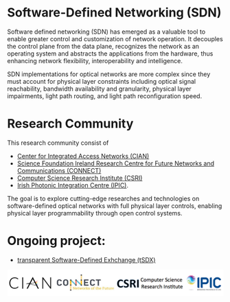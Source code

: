 # Software-Defined Networking (SDN)

Software defined networking (SDN) has emerged as a valuable tool to enable greater control and customization of network operation. It decouples the control plane from the data plane, recognizes the network as an operating system and abstracts the applications from the hardware, thus enhancing network flexibility, interoperability and intelligence.

SDN implementations for optical networks are more complex since they must account for physical layer constraints including optical signal reachability, bandwidth availability and granularity, physical layer impairments, light path routing, and light path reconfiguration speed. 

# Research Community

This research community consist of
- [Center for Integrated Access Networks (CIAN)](http://cian-erc.webhost.uits.arizona.edu/)
- [Science Foundation Ireland Research Centre for Future Networks and Communications (CONNECT)](https://connectcentre.ie/)
- [Computer Science Research Institute (CSRI)](https://cfwebprod.sandia.gov/cfdocs/CSRI/)
- [Irish Photonic Integration Centre (IPIC)](http://www.ipic.ie/). 

The goal is to explore cutting-edge researches and technologies on software-defined optical networks with full physical layer controls, enabling physical layer programmability through open control systems.

# Ongoing project:

- [transparent Software-Defined Exhchange (tSDX)](https://ua-agile-cloud.github.io/tSDX/)

![](image/logo.png)
